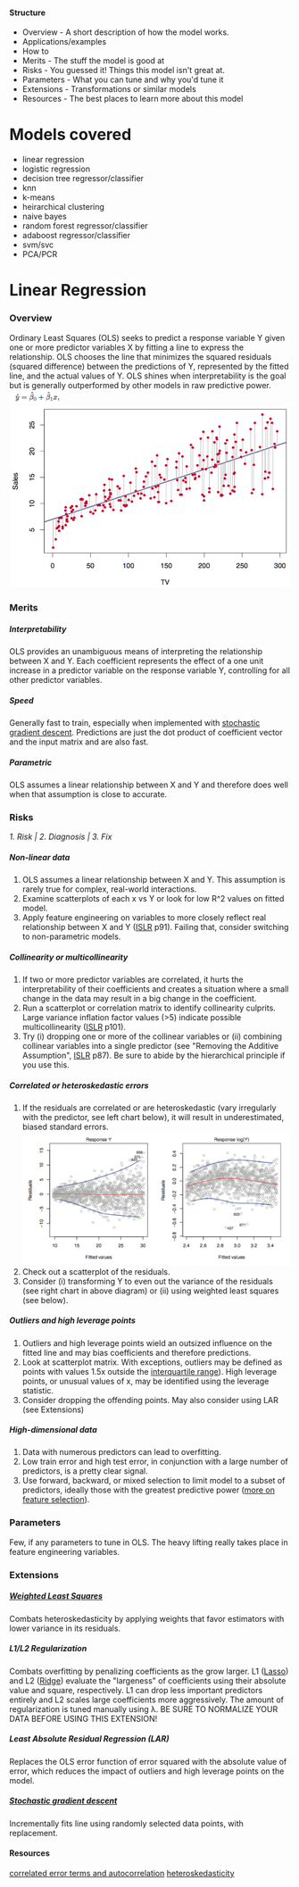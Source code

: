
#### Structure
- Overview - A short description of how the model works.
- Applications/examples
- How to
- Merits - The stuff the model is good at
- Risks - You guessed it! Things this model isn't great at.
- Parameters - What you can tune and why you'd tune it
- Extensions - Transformations or similar models
- Resources - The best places to learn more about this model

# Models covered
- linear regression
- logistic regression
- decision tree regressor/classifier
- knn
- k-means
- heirarchical clustering
- naive bayes
- random forest regressor/classifier
- adaboost regressor/classifier
- svm/svc
- PCA/PCR

# Linear Regression
### Overview
Ordinary Least Squares (OLS) seeks to predict a response variable Y given one or more predictor variables X by fitting a line to express the relationship. OLS chooses the line that minimizes the squared residuals (squared difference) between the predictions of Y, represented by the fitted line, and the actual values of Y. OLS shines when interpretability is the goal but is generally outperformed by other models in raw predictive power.
![ols_formula](assets/ols_formula.png "a line (blue) fitted to data (red) by minimizing squared residuals (grey)")
![linear_regression](assets/linear_regression.png "a line (blue) fitted to data (red) by minimizing squared residuals (grey)")
### Merits
##### Interpretability
OLS provides an unambiguous means of interpreting the relationship between X and Y. Each coefficient represents the effect of a one unit increase in a predictor variable on the response variable Y, controlling for all other predictor variables.

##### Speed
Generally fast to train, especially when implemented with [stochastic gradient descent](http://scikit-learn.org/stable/modules/sgd.html#regression). Predictions are just the dot product of coefficient vector and the input matrix and are also fast.

##### Parametric
OLS assumes a linear relationship between X and Y and therefore does well when that assumption is close to accurate.

### Risks
_1. Risk | 2. Diagnosis | 3. Fix_

##### Non-linear data
1. OLS assumes a linear relationship between X and Y. This assumption is rarely true for complex, real-world interactions.
2. Examine scatterplots of each x vs Y or look for low R^2 values on fitted model.
3. Apply feature engineering on variables to more closely reflect real relationship between X and Y ([ISLR](http://www-bcf.usc.edu/~gareth/ISL/ISLR%20Fourth%20Printing.pdf) p91). Failing that, consider switching to non-parametric models.

##### Collinearity or multicollinearity
1. If two or more predictor variables are correlated, it hurts the interpretability of their coefficients and creates a situation where a small change in the data may result in a big change in the coefficient.
2. Run a scatterplot or correlation matrix to identify collinearity culprits. Large variance inflation factor values (>5) indicate possible multicollinearity ([ISLR](http://www-bcf.usc.edu/~gareth/ISL/ISLR%20Fourth%20Printing.pdf) p101).
3. Try (i) dropping one or more of the collinear variables or (ii) combining collinear variables into a single predictor (see "Removing the Additive Assumption", [ISLR](http://www-bcf.usc.edu/~gareth/ISL/ISLR%20Fourth%20Printing.pdf) p87). Be sure to abide by the hierarchical principle if you use this.

##### Correlated or heteroskedastic errors
1. If the residuals are correlated or are heteroskedastic (vary irregularly with the predictor, see left chart below), it will result in underestimated, biased standard errors.
![hetroskedasticity](assets/heteroskedasticity.png)
2. Check out a scatterplot of the residuals.
3. Consider (i) transforming Y to even out the variance of the residuals (see right chart in above diagram) or (ii) using weighted least squares (see below).

##### Outliers and high leverage points
1. Outliers and high leverage points wield an outsized influence on the fitted line and may bias coefficients and therefore predictions.
2. Look at scatterplot matrix. With exceptions, outliers may be defined as points with values 1.5x outside the [interquartile range](http://www.mathwords.com/o/outlier.htm)). High leverage points, or unusual values of x, may be identified using the leverage statistic.
3. Consider dropping the offending points. May also consider using LAR (see Extensions)

##### High-dimensional data
1. Data with numerous predictors can lead to overfitting.
2. Low train error and high test error, in conjunction with a large number of predictors, is a pretty clear signal.
3. Use forward, backward, or mixed selection to limit model to a subset of predictors, ideally those with the greatest predictive power ([more on feature selection](https://www.quora.com/How-do-I-perform-feature-selection)).

### Parameters
Few, if any parameters to tune in OLS. The heavy lifting really takes place in feature engineering variables.

### Extensions
##### [Weighted Least Squares](https://www.youtube.com/watch?v=VbMeWUsQdog)
Combats heteroskedasticity by applying weights that favor estimators with lower variance in its residuals.
##### L1/L2 Regularization
Combats overfitting by penalizing coefficients as the grow larger. L1 ([Lasso](http://statweb.stanford.edu/~tibs/lasso/simple.html)) and L2 ([Ridge](https://tamino.wordpress.com/2011/02/12/ridge-regression/)) evaluate the "largeness" of coefficients using their absolute value and square, respectively. L1 can drop less important predictors entirely and L2 scales large coefficients more aggressively. The amount of regularization is tuned manually using λ. BE SURE TO NORMALIZE YOUR DATA BEFORE USING THIS EXTENSION!

##### Least Absolute Residual Regression (LAR)
Replaces the OLS error function of error squared with the absolute value of error, which reduces the impact of outliers and high leverage points on the model.
##### [Stochastic gradient descent](https://class.coursera.org/ml-003/lecture/9)
Incrementally fits line using randomly selected data points, with replacement.

#### Resources
[correlated error terms and autocorrelation](http://web.stanford.edu/class/stats191/notebooks/Correlated%20errors.pdf)
[heteroskedasticity](http://www.statsmakemecry.com/smmctheblog/confusing-stats-terms-explained-heteroscedasticity-heteroske.html)
